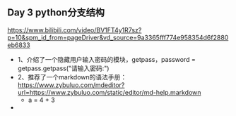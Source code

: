 
## Day 3 python分支结构
https://www.bilibili.com/video/BV1FT4y1R7sz?p=10&spm_id_from=pageDriver&vd_source=9a3365fff774e958354d6f2880eb6833


- 1、介绍了一个隐藏用户输入密码的模块，getpass，password = getpass.getpass("请输入密码:")
- 2、推荐了一个markdown的语法手册：https://www.zybuluo.com/mdeditor?url=https://www.zybuluo.com/static/editor/md-help.markdown
  - a = 4 + 3
- 
